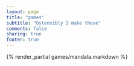 ```yaml
---
layout: page
title: "games"
subtitle: "Ostensibly I make these"
comments: false
sharing: true
footer: true
---
```


{% render_partial games/mandala.markdown %}

